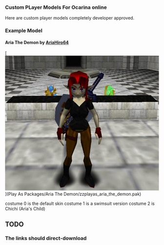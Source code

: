 ### Custom PLayer Models For Ocarina online
Here are custom player models completely developer approved.
### Example Model
#### Aria The Demon by [AriaHiro64](https://github.com/AriaHiro64)
[![Download](img/aria-adult.jpg)](Play As Packages/Aria The Demon/zzplayas_aria_the_demon.pak)

costume 0 is the default skin
costume 1 is a swimsuit version
costume 2 is Chichi (Aria's Child)

## TODO
### The links should direct-download

